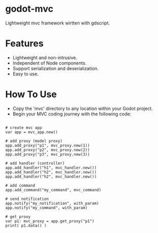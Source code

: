 # godot-mvc
Lightweight mvc framework wirtten with gdscript.

# Features

- Lightweight and non-intrusive.
- Independent of Node components.
- Support serialization and deserialization.
- Easy to use.

# How To Use

- Copy the 'mvc' directory to any location within your Godot project.
- Begin your MVC coding journey with the following code:

```

# create mvc app
var app = mvc_app.new()

# add proxy (model proxy)
app.add_proxy("p1", mvc_proxy.new(1))
app.add_proxy("p2", mvc_proxy.new(2))
app.add_proxy("p3", mvc_proxy.new(3))

# add handler (controller)
app.add_handler("h1", mvc_handler.new())
app.add_handler("h2", mvc_handler.new())
app.add_handler("h2", mvc_handler.new())

# add command
app.add_command("my_command", mvc_command)

# send notification
app.notify("my_notification", with_param)
app.notify("my_command", with_param)

# get proxy
var p1: mvc_proxy = app.get_proxy("p1")
print( p1.data() )

```
